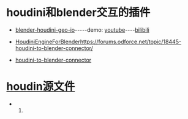 
# houdini和blender交互的插件

* [blender-houdini-geo-io](https://github.com/satoruhiga/blender-houdini-geo-io)-----demo: 
[youtube](https://www.youtube.com/watch?v=yz3-cj-qnd8)----[bilibili](https://www.bilibili.com/video/av64582558)

* [HoudiniEngineForBlender](https://github.com/eliemichel/HoudiniEngineForBlender)https://forums.odforce.net/topic/18445-houdini-to-blender-connector/

* [houdini-to-blender-connector](https://forums.odforce.net/topic/18445-houdini-to-blender-connector/)

# [houdin源文件](https://github.com/BlenderCN/blender-houdini-geo-io/tree/master/houdini_source)

* 1.  []()


